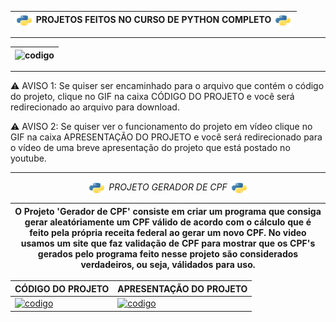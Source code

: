 
<div align='center'>

| <img align="center" alt="Python" height="20" width="30" src="https://raw.githubusercontent.com/devicons/devicon/master/icons/python/python-original.svg"> PROJETOS FEITOS NO CURSO DE PYTHON COMPLETO <img align="center" alt="Python" height="20" width="30" src="https://raw.githubusercontent.com/devicons/devicon/master/icons/python/python-original.svg">|
|------------------------------------------------------------------------------|

</div>

---


<div align='center'>


|<img src="https://github.com/user-attachments/assets/c4f12b04-89a5-4289-b482-883fad7925fe" alt = "codigo" width="800" height="280">|
|----------------------------------|

</div>


---

⚠️ AVISO 1: Se quiser ser encaminhado para o arquivo que contém o código do projeto, clique no GIF na caixa CÓDIGO DO PROJETO e você será redirecionado ao arquivo para download.&nbsp;

⚠️ AVISO 2: Se quiser ver o funcionamento do projeto em vídeo clique no GIF na caixa APRESENTAÇÃO DO PROJETO e você será redirecionado para o vídeo de uma breve apresentação do projeto que está postado no youtube.

---

<div align='center'>

<img align="center" alt="Python" height="20" width="30" src="https://raw.githubusercontent.com/devicons/devicon/master/icons/python/python-original.svg"><i> PROJETO GERADOR DE CPF </i><img align="center" alt="Python" height="20" width="30" src="https://raw.githubusercontent.com/devicons/devicon/master/icons/python/python-original.svg">


|O Projeto 'Gerador de CPF' consiste em criar um programa que consiga gerar aleatóriamente um CPF válido de acordo com o cálculo que é feito pela própria receita federal ao gerar um novo CPF. No video usamos um site que faz validação de CPF para mostrar que os CPF's gerados pelo programa feito nesse projeto são considerados verdadeiros, ou seja, válidados para uso.|
|-------------------------------------------------------|

</div>
<div align='center'>

|  CÓDIGO DO PROJETO |APRESENTAÇÃO DO PROJETO |
|---------------------------------------------|--------------------------------------------------|
|<a href="https://github.com/pedrohenrique3dk/Curso_Python_Avancado/blob/main/Projetos/Gerador_CPF.py"><img src="https://github.com/user-attachments/assets/e136678d-fcfb-45e4-8abc-5e0065a9927b" alt = "codigo" width="400" height="250" max-width = 100%></a>|<a href="https://youtu.be/o24l8UWm4xo"><img src="https://github.com/user-attachments/assets/ee29bc82-37b9-4090-951a-c5153521876a" alt = "codigo" width="400" height="250" max-width=100%></a>|


</div>





